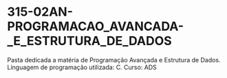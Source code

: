 # 315-02AN-PROGRAMACAO_AVANCADA-_E_ESTRUTURA_DE_DADOS
Pasta dedicada a matéria de Programação Avançada e Estrutura de Dados. Linguagem de programação utilizada: C. Curso: ADS
